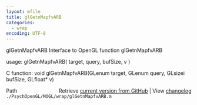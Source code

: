 ```yaml
---
layout: mfile
title: glGetnMapfvARB
categories:
  - wrap
encoding: UTF-8
---
```


glGetnMapfvARB  Interface to OpenGL function glGetnMapfvARB  

usage:  glGetnMapfvARB( target, query, bufSize, v )  

C function:  void glGetnMapfvARB(GLenum target, GLenum query, GLsizei bufSize, GLfloat\* v)  


<div class="code_header" style="text-align:right;">
  <span style="float:left;">Path&nbsp;&nbsp;</span> <span class="counter">Retrieve <a href=
  "https://raw.github.com/Psychtoolbox-3/Psychtoolbox-3/beta/./PsychOpenGL/MOGL/wrap/glGetnMapfvARB.m">current version from GitHub</a> | View <a href=
  "https://github.com/Psychtoolbox-3/Psychtoolbox-3/commits/beta/./PsychOpenGL/MOGL/wrap/glGetnMapfvARB.m">changelog</a></span>
</div>
<div class="code">
  <code>./PsychOpenGL/MOGL/wrap/glGetnMapfvARB.m</code>
</div>
